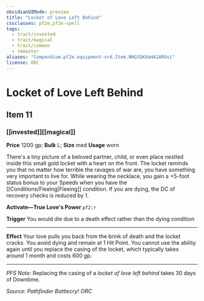 ```yaml
---
obsidianUIMode: preview
title: "Locket of Love Left Behind"
cssclasses: pf2e,pf2e-spell
tags:
  - trait/invested
  - trait/magical
  - trait/common
  - remaster
aliases: "Compendium.pf2e.equipment-srd.Item.NHQJQK9aHA1AROsi"
license: ORC
---
```

# Locket of Love Left Behind
## Item 11
### [[invested]][[magical]]


**Price** 1200 gp; 
**Bulk** L; **Size** med
**Usage** worn

There's a tiny picture of a beloved partner, child, or even place nestled inside this small gold locket with a heart on the front. The locket reminds you that no matter how terrible the ravages of war are, you have something very important to live for. While wearing the necklace, you gain a +5-foot status bonus to your Speeds when you have the [[Conditions/Fleeing|Fleeing]] condition. If you are dying, the DC of recovery checks is reduced by 1.

**Activate—True Love's Power** `pf2:r`

**Trigger** You would die due to a death effect rather than the dying condition

* * *

**Effect** Your love pulls you back from the brink of death and the locket cracks. You avoid dying and remain at 1 Hit Point. You cannot use the ability again until you replace the casing of the locket, which typically takes around 1 month and costs 600 gp.

* * *

_PFS Note:_ Replacing the casing of a _locket of love left behind_ takes 30 days of Downtime.

*Source: Pathfinder Battlecry!*
*ORC*